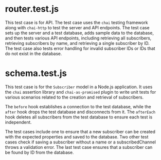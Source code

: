 # router.test.js
This test case is for API. The test case uses the `chai` testing framework along with `chai-http` to test the server and API endpoints. The test case sets up the server and a test database, adds sample data to the database, and then tests various API endpoints, including retrieving all subscribers, retrieving subscribers by name, and retrieving a single subscriber by ID. The test case also tests error handling for invalid subscriber IDs or IDs that do not exist in the database.

# schema.test.js
This test case is for the `Subscriber` model in a Node.js application. It uses the `chai` assertion library and `chai-as-promised` plugin to write unit tests for various scenarios related to the creation and retrieval of subscribers.

The `before` hook establishes a connection to the test database, while the `after` hook drops the test database and disconnects from it. The `afterEach` hook deletes all subscribers from the test database to ensure each test is independent.

The test cases include one to ensure that a new subscriber can be created with the expected properties and saved to the database. Two other test cases check if saving a subscriber without a name or a subscribedChannel throws a validation error. The last test case ensures that a subscriber can be found by ID from the database.
